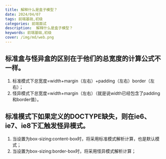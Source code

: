 ```yaml
---
title: 解释什么是盒子模型？
date: 2024/04/07
tags: 前端基础,初级
categories: 前端面试
description:  解释什么是盒子模型？
keywords: 前端基础,初级
cover: /img/md/web.png
---
```


## 标准盒与怪异盒的区别在于他们的总宽度的计算公式不⼀样。
1. 标准模式下总宽度=width+margin（左右）+padding（左右）border（左右）；
2. 怪异模式下总宽度=width+margin（左右）（就是说width已经包含了padding和border值）。

## 标准模式下如果定义的DOCTYPE缺失，则在ie6、ie7、ie8下汇触发怪异模式。
1. 当设置为box-sizing:content-box时，将采⽤标准模式解析计算，也是默认模式；
2. 当设置为box-sizing:border-box时，将采⽤怪异模式解析计算；